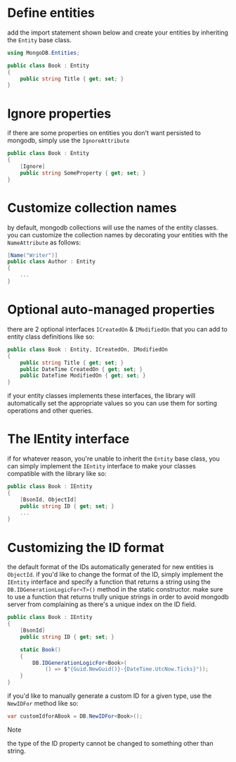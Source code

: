 # Define entities

add the import statement shown below and create your entities by inheriting the `Entity` base class.

```csharp
using MongoDB.Entities;

public class Book : Entity
{
    public string Title { get; set; }
}
```

# Ignore properties

if there are some properties on entities you don't want persisted to mongodb, simply use the `IgnoreAttribute` 
```csharp
public class Book : Entity
{
    [Ignore]
    public string SomeProperty { get; set; }
}
```

# Customize collection names
by default, mongodb collections will use the names of the entity classes. you can customize the collection names by decorating your entities with the `NameAttribute` as follows:
```csharp
[Name("Writer")]
public class Author : Entity
{
    ...
}
```

# Optional auto-managed properties
there are 2 optional interfaces `ICreatedOn` & `IModifiedOn` that you can add to entity class definitions like so:
```csharp
public class Book : Entity, ICreatedOn, IModifiedOn
{
    public string Title { get; set; }
    public DateTime CreatedOn { get; set; }
    public DateTime ModifiedOn { get; set; }
}
```
if your entity classes implements these interfaces, the library will automatically set the appropriate values so you can use them for sorting operations and other queries.

# The IEntity interface

if for whatever reason, you're unable to inherit the `Entity` base class, you can simply implement the `IEntity` interface to make your classes compatible with the library like so:
```csharp
public class Book : IEntity
{
    [BsonId, ObjectId]
    public string ID { get; set; }
    ...
}
```

# Customizing the ID format
the default format of the IDs automatically generated for new entities is `ObjectId`. if you'd like to change the format of the ID, simply implement the `IEntity` interface and specify a function that returns a string using the `DB.IDGenerationLogicFor<T>()` method in the static constructor. make sure to use a function that returns trully unique strings in order to avoid mongodb server from complaining as there's a unique index on the ID field.
```csharp
public class Book : IEntity
{
    [BsonId]
    public string ID { get; set; }

    static Book()
    {
        DB.IDGenerationLogicFor<Book>(
            () => $"{Guid.NewGuid()}-{DateTime.UtcNow.Ticks}"));
    }
}
```
if you'd like to manually generate a custom ID for a given type, use the `NewIDFor` method like so:
```csharp
var customIdforABook = DB.NewIDFor<Book>();
```


> [!note]
> the type of the ID property cannot be changed to something other than string.